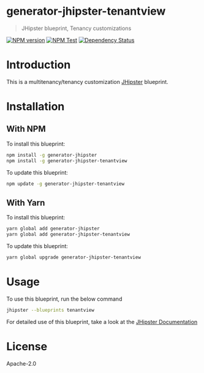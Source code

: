 # generator-jhipster-tenantview

> JHipster blueprint, Tenancy customizations

[![NPM version](https://img.shields.io/npm/v/generator-jhipster-tenantview.svg)](https://npmjs.org/package/generator-jhipster-tenantview)
[![NPM Test](https://github.com/mshima/generator-jhipster-tenantview/workflows/NPM%20Test/badge.svg)](https://github.com/mshima/generator-jhipster-tenantview/actions?query=workflow%3A%22NPM+Test%22)
[![Dependency Status][daviddm-image]][daviddm-url]

# Introduction

This is a multitenancy/tenancy customization [JHipster](https://www.jhipster.tech/) blueprint.

# Installation

## With NPM

To install this blueprint:

```bash
npm install -g generator-jhipster
npm install -g generator-jhipster-tenantview
```

To update this blueprint:

```bash
npm update -g generator-jhipster-tenantview
```

## With Yarn

To install this blueprint:

```bash
yarn global add generator-jhipster
yarn global add generator-jhipster-tenantview
```

To update this blueprint:

```bash
yarn global upgrade generator-jhipster-tenantview
```

# Usage

To use this blueprint, run the below command

```bash
jhipster --blueprints tenantview
```

For detailed use of this blueprint, take a look at the [JHipster Documentation](https://www.jhipster.tech/creating-an-app/)

# License

Apache-2.0


[npm-image]: https://img.shields.io/npm/v/generator-jhipster-tenantview.svg
[npm-url]: https://npmjs.org/package/generator-jhipster-tenantview
[travis-image]: https://travis-ci.org/mshima/generator-jhipster-tenantview.svg?branch=master
[travis-url]: https://travis-ci.org/mshima/generator-jhipster-tenantview
[daviddm-image]: https://david-dm.org/mshima/generator-jhipster-tenantview.svg?theme=shields.io
[daviddm-url]: https://david-dm.org/mshima/generator-jhipster-tenantview
